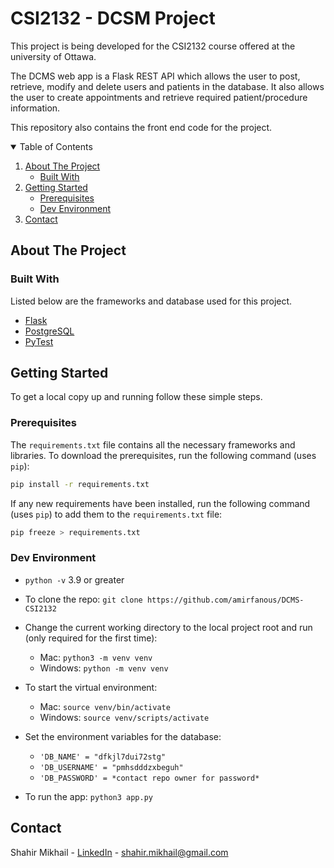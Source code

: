 # CSI2132 - DCSM Project

This project is being developed for the CSI2132 course offered at the university of Ottawa.

The DCMS web app is a Flask REST API which allows the user to post, retrieve, modify and delete users and patients in the database.
It also allows the user to create appointments and retrieve required patient/procedure information.

This repository also contains the front end code for the project. 

<!-- TABLE OF CONTENTS -->
<details open="open">
  <summary>Table of Contents</summary>
  <ol>
    <li>
      <a href="#about-the-project">About The Project</a>
      <ul>
        <li><a href="#built-with">Built With</a></li>
      </ul>
    </li>
    <li>
      <a href="#getting-started">Getting Started</a>
      <ul>
        <li><a href="#prerequisites">Prerequisites</a></li>
        <li><a href="#dev-environment">Dev Environment</a></li>
      </ul>
    </li>
    <li><a href="#contact">Contact</a></li>
  </ol>
</details>



<!-- ABOUT THE PROJECT -->
## About The Project

### Built With

Listed below are the frameworks and database used for this project.

* [Flask](https://flask.palletsprojects.com/en/1.1.x/)
* [PostgreSQL](https://www.postgresql.org/docs/)
* [PyTest](https://docs.pytest.org/en/stable/)



<!-- GETTING STARTED -->
## Getting Started

To get a local copy up and running follow these simple steps.

### Prerequisites

The `requirements.txt` file contains all the necessary frameworks and libraries. To download the prerequisites, run the following command (uses `pip`):
  ```sh
  pip install -r requirements.txt
  ```

If any new requirements have been installed, run the following command (uses `pip`) to add them to the `requirements.txt` file:
  ```sh
  pip freeze > requirements.txt
  ```
  
### Dev Environment
- `python -v` 3.9 or greater
- To clone the repo: `git clone https://github.com/amirfanous/DCMS-CSI2132`
- Change the current working directory to the local project root and run (only required for the first time):
    - Mac: `python3 -m venv venv`
    - Windows: `python -m venv venv`
- To start the virtual environment:
    - Mac: `source venv/bin/activate`
    - Windows: `source venv/scripts/activate`
- Set the environment variables for the database:
  - `'DB_NAME' = "dfkjl7dui72stg"`
  - `'DB_USERNAME' = "pmhsdddzxbeguh"`
  - `'DB_PASSWORD' = *contact repo owner for password*`
  
- To run the app: `python3 app.py`



<!-- CONTACT -->
## Contact

Shahir Mikhail - [LinkedIn](https://linkedin.com/in/shahirmikhail) - shahir.mikhail@gmail.com

